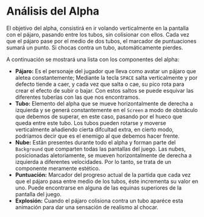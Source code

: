 # **Análisis del Alpha**

El objetivo del alpha, consistirá en ir volando verticalmente en la pantalla con el pájaro, pasando entre los tubos, sin colisionar con ellos. Cada vez que el pájaro pase por el medio de dos tubos, el marcador de puntuaciones sumará un punto. Si chocas contra un tubo, automáticamente pierdes.

A continuación se mostrará una lista con los componentes del alpha:

 - **Pájaro:** Es el personaje del jugador que lleva como avatar un pájaro que aletea constantemente; Mediante la tecla `SPACE` salta verticalmente y por defecto tiende a caer, y cada vez que salta o cae, su pico rota para crear el efecto de subir o bajar. Con estos saltos se puede esquivar las diferentes tuberías con las que nos encontramos.
 - **Tubo:** Elemento del alpha que se mueve horizontalmente de derecha a izquierda y se generá constantemente en el `Screen` a modo de obstáculo que debemos de superar, en este caso, pasando por el hueco que queda entre este tubo. Los tubos pueden rotarse y moverse verticalmente añadiendo cierta difcultad extra, en cierto modo, podríamos decir que es el enemigo al que debemos hacer frente.
 - **Nube:** Están presentes durante todo el alpha y forman parte del `Background` que comparten todas las pantallas del juego. Las nubes, posicionadas aletoriamente, se mueven horizontalmente de derecha a izquierda a diferentes velocidades. Por lo tanto, se trata de un componente meramente estético.
 - **Puntuación:** Marcador del progreso actual de la partida que cada vez que el pájaro pasa entre medio de los tubos, éste incrementa su valor en uno. Puede encontrarse en alguna de las equinas superiores de la pantalla del juego.
 - **Explosión:** Cuando el pájaro colisiona contra un tubo aparéce esta animación para dar una sensación de realismo al chocar.

